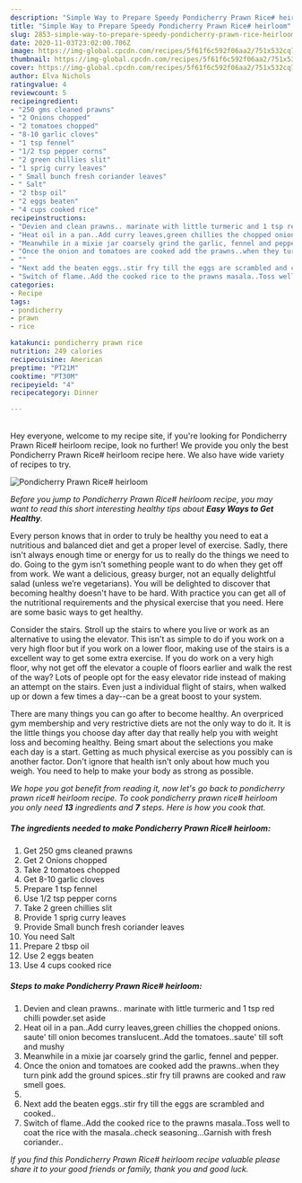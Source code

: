 ```yaml
---
description: "Simple Way to Prepare Speedy Pondicherry Prawn Rice# heirloom"
title: "Simple Way to Prepare Speedy Pondicherry Prawn Rice# heirloom"
slug: 2853-simple-way-to-prepare-speedy-pondicherry-prawn-rice-heirloom
date: 2020-11-03T23:02:00.706Z
image: https://img-global.cpcdn.com/recipes/5f61f6c592f06aa2/751x532cq70/pondicherry-prawn-rice-heirloom-recipe-main-photo.jpg
thumbnail: https://img-global.cpcdn.com/recipes/5f61f6c592f06aa2/751x532cq70/pondicherry-prawn-rice-heirloom-recipe-main-photo.jpg
cover: https://img-global.cpcdn.com/recipes/5f61f6c592f06aa2/751x532cq70/pondicherry-prawn-rice-heirloom-recipe-main-photo.jpg
author: Elva Nichols
ratingvalue: 4
reviewcount: 5
recipeingredient:
- "250 gms cleaned prawns"
- "2 Onions chopped"
- "2 tomatoes chopped"
- "8-10 garlic cloves"
- "1 tsp fennel"
- "1/2 tsp pepper corns"
- "2 green chillies slit"
- "1 sprig curry leaves"
- " Small bunch fresh coriander leaves"
- " Salt"
- "2 tbsp oil"
- "2 eggs beaten"
- "4 cups cooked rice"
recipeinstructions:
- "Devien and clean prawns.. marinate with little turmeric and 1 tsp red chilli powder.set aside"
- "Heat oil in a pan..Add curry leaves,green chillies the chopped onions. saute&#39; till onion becomes translucent..Add the tomatoes..saute&#39; till soft and mushy"
- "Meanwhile in a mixie jar coarsely grind the garlic, fennel and pepper."
- "Once the onion and tomatoes are cooked add the prawns..when they turn pink add the ground spices..stir fry till prawns are cooked and raw smell goes."
- ""
- "Next add the beaten eggs..stir fry till the eggs are scrambled and cooked.."
- "Switch of flame..Add the cooked rice to the prawns masala..Toss well to coat the rice with the masala..check seasoning...Garnish with fresh coriander.."
categories:
- Recipe
tags:
- pondicherry
- prawn
- rice

katakunci: pondicherry prawn rice 
nutrition: 249 calories
recipecuisine: American
preptime: "PT21M"
cooktime: "PT30M"
recipeyield: "4"
recipecategory: Dinner

---
```

<br>
Hey everyone, welcome to my recipe site, if you're looking for Pondicherry Prawn Rice# heirloom recipe, look no further! We provide you only the best Pondicherry Prawn Rice# heirloom recipe here. We also have wide variety of recipes to try.
<br>


![Pondicherry Prawn Rice# heirloom](https://img-global.cpcdn.com/recipes/5f61f6c592f06aa2/751x532cq70/pondicherry-prawn-rice-heirloom-recipe-main-photo.jpg)

<i>Before you jump to Pondicherry Prawn Rice# heirloom recipe, you may want to read this short interesting healthy tips about <strong>Easy Ways to Get Healthy</strong>.</i>

Every person knows that in order to truly be healthy you need to eat a nutritious and balanced diet and get a proper level of exercise. Sadly, there isn't always enough time or energy for us to really do the things we need to do. Going to the gym isn't something people want to do when they get off from work. We want a delicious, greasy burger, not an equally delightful salad (unless we’re vegetarians). You will be delighted to discover that becoming healthy doesn't have to be hard. With practice you can get all of the nutritional requirements and the physical exercise that you need. Here are some basic ways to get healthy.

Consider the stairs. Stroll up the stairs to where you live or work as an alternative to using the elevator. This isn't as simple to do if you work on a very high floor but if you work on a lower floor, making use of the stairs is a excellent way to get some extra exercise. If you do work on a very high floor, why not get off the elevator a couple of floors earlier and walk the rest of the way? Lots of people opt for the easy elevator ride instead of making an attempt on the stairs. Even just a individual flight of stairs, when walked up or down a few times a day--can be a great boost to your system. 

There are many things you can go after to become healthy. An overpriced gym membership and very restrictive diets are not the only way to do it. It is the little things you choose day after day that really help you with weight loss and becoming healthy. Being smart about the selections you make each day is a start. Getting as much physical exercise as you possibly can is another factor. Don't ignore that health isn't only about how much you weigh. You need to help to make your body as strong as possible. 


<i>We hope you got benefit from reading it, now let's go back to pondicherry prawn rice# heirloom recipe. To cook pondicherry prawn rice# heirloom you only need <strong>13</strong> ingredients and <strong>7</strong> steps. Here is how you cook that.
</i>

##### The ingredients needed to make Pondicherry Prawn Rice# heirloom:

1. Get 250 gms cleaned prawns
1. Get 2 Onions chopped
1. Take 2 tomatoes chopped
1. Get 8-10 garlic cloves
1. Prepare 1 tsp fennel
1. Use 1/2 tsp pepper corns
1. Take 2 green chillies slit
1. Provide 1 sprig curry leaves
1. Provide  Small bunch fresh coriander leaves
1. You need  Salt
1. Prepare 2 tbsp oil
1. Use 2 eggs beaten
1. Use 4 cups cooked rice


##### Steps to make Pondicherry Prawn Rice# heirloom:

1. Devien and clean prawns.. marinate with little turmeric and 1 tsp red chilli powder.set aside
1. Heat oil in a pan..Add curry leaves,green chillies the chopped onions. saute&#39; till onion becomes translucent..Add the tomatoes..saute&#39; till soft and mushy
1. Meanwhile in a mixie jar coarsely grind the garlic, fennel and pepper.
1. Once the onion and tomatoes are cooked add the prawns..when they turn pink add the ground spices..stir fry till prawns are cooked and raw smell goes.
1. 
1. Next add the beaten eggs..stir fry till the eggs are scrambled and cooked..
1. Switch of flame..Add the cooked rice to the prawns masala..Toss well to coat the rice with the masala..check seasoning...Garnish with fresh coriander..


<i>If you find this Pondicherry Prawn Rice# heirloom recipe valuable please share it to your good friends or family, thank you and good luck.</i>
